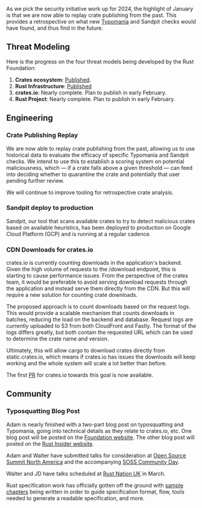 As we pick the security initiative work up for 2024, the highlight of January is that we are now able to replay crate publishing from the past. This provides a retrospective on what new [Typomania](https://github.com/rustfoundation/typomania) and Sandpit checks would have found, and thus find in the future.

## Threat Modeling

Here is the progress on the four threat models being developed by the Rust Foundation:

1. **Crates ecosystem**: [Published](https://drive.google.com/file/d/1YxpJ0W5eqat2Y3ZfbdwKm_AoNhX3hIj_/).
2. **Rust Infrastructure**: [Published](https://docs.google.com/document/d/10Qlf8lk7VbpWhA0wHqJj4syYuUVr8rkGVM-k2qkb0QE/)
3. **crates.io**: Nearly complete. Plan to publish in early February.
4. **Rust Project**: Nearly complete. Plan to publish in early February.

## Engineering

### Crate Publishing Replay

We are now able to replay crate publishing from the past, allowing us to use historical data to evaluate the efficacy of specific Typomania and Sandpit checks. We intend to use this to establish a scoring system on potential maliciousness, which — if a crate falls above a given threshold — can feed into deciding whether to quarantine the crate and potentially that user pending further review.

We will continue to improve tooling for retrospective crate analysis.

### Sandpit deploy to production

Sandpit, our tool that scans available crates to try to detect malicious crates based on available heuristics, has been deployed to production on Google Cloud Platform (GCP) and is running at a regular cadence.

### CDN Downloads for crates.io

crates.io is currently counting downloads in the application's backend. Given the high volume of requests to the /download endpoint, this is starting to cause performance issues. From the perspective of the crates team, it would be preferable to avoid serving download requests through the application and instead serve them directly from the CDN. But this will require a new solution for counting crate downloads.

The proposed approach is to count downloads based on the request logs. This would provide a scalable mechanism that counts downloads in batches, reducing the load on the backend and database. Request logs are currently uploaded to S3 from both CloudFront and Fastly. The format of the logs differs greatly, but both contain the requested URL which can be used to determine the crate name and version.

Ultimately, this will allow cargo to download crates directly from static.crates.io, which means if crates.io has issues the downloads will keep working and the whole system will scale a lot better than before.

The first [PR](https://github.com/rust-lang/crates.io/pull/8010) for crates.io towards this goal is now available.

## Community

### Typosquatting Blog Post

Adam is nearly finished with a two-part blog post on typosquatting and Typomania, going into technical details as they relate to crates.io, etc. One blog post will be posted on the [Foundation website](https://rustfoundation.org). The other blog post will posted on the [Rust Insider website](https://blog.rust-lang.org/inside-rust/).

Adam and Walter have submitted talks for consideration at [Open Source Summit North America](https://events.linuxfoundation.org/open-source-summit-north-america/program/cfp/#overview) and the accompanying [SOSS Community Day](https://openssf.org/blog/2024/01/11/submit-to-speak-at-soss-community-day-north-america-2024/).

Walter and JD have talks scheduled at [Rust Nation UK](https://www.rustnationuk.com/schedule) in March.

Rust specification work has officially gotten off the ground with [sample chapters](https://rust-lang.zulipchat.com/#narrow/stream/399173-t-spec/topic/Feedback.20on.20spec.20samples) being written in order to guide specification format, flow, tools needed to generate a readable specification, and more.